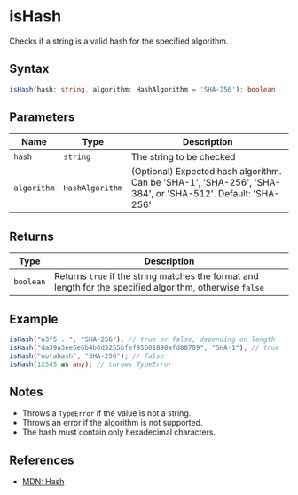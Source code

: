 # isHash

Checks if a string is a valid hash for the specified algorithm.

## Syntax
```typescript
isHash(hash: string, algorithm: HashAlgorithm = 'SHA-256'): boolean
```

## Parameters

| Name         | Type             | Description                                                                 |
| ------------ | ---------------- | --------------------------------------------------------------------------- |
| `hash`       | `string`         | The string to be checked                                                    |
| `algorithm`  | `HashAlgorithm`  | (Optional) Expected hash algorithm. Can be 'SHA-1', 'SHA-256', 'SHA-384', or 'SHA-512'. Default: 'SHA-256' |

## Returns

| Type       | Description                                                                 |
| ---------- | --------------------------------------------------------------------------- |
| `boolean`  | Returns `true` if the string matches the format and length for the specified algorithm, otherwise `false` |

## Example
```typescript
isHash("a3f5...", "SHA-256"); // true or false, depending on length
isHash("da39a3ee5e6b4b0d3255bfef95601890afd80709", "SHA-1"); // true
isHash("notahash", "SHA-256"); // false
isHash(12345 as any); // throws TypeError
```

## Notes
- Throws a `TypeError` if the value is not a string.
- Throws an error if the algorithm is not supported.
- The hash must contain only hexadecimal characters.

## References
- [MDN: Hash](https://developer.mozilla.org/en-US/docs/Web/Security/Information_security_basics/Cryptographic_hash_functions)